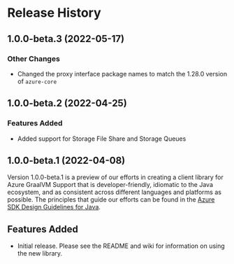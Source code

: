 # Release History

## 1.0.0-beta.3 (2022-05-17)

### Other Changes
- Changed the proxy interface package names to match the 1.28.0 version of `azure-core`
 
## 1.0.0-beta.2 (2022-04-25)

### Features Added
- Added support for Storage File Share and Storage Queues

## 1.0.0-beta.1 (2022-04-08)
Version 1.0.0-beta.1 is a preview of our efforts in creating a client library for Azure GraalVM Support that is
developer-friendly, idiomatic to the Java ecosystem, and as consistent across different languages and platforms as
possible. The principles that guide our efforts can be found in the
[Azure SDK Design Guidelines for Java](https://azure.github.io/azure-sdk/java_introduction.html).

## Features Added
- Initial release. Please see the README and wiki for information on using the new library.